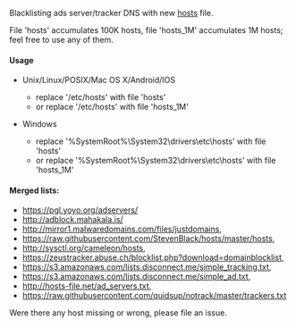 Blacklisting ads server/tracker DNS with new [hosts](https://en.wikipedia.org/wiki/Hosts_%28file%29) file.

File 'hosts' accumulates 100K hosts, file 'hosts_1M' accumulates 1M hosts; feel free to use any of them.

#### Usage

+ Unix/Linux/POSIX/Mac OS X/Android/IOS
    - replace '/etc/hosts' with file 'hosts'
    - or replace '/etc/hosts' with file 'hosts_1M'

+ Windows 
    - replace '%SystemRoot%\System32\drivers\etc\hosts' with file 'hosts'
    - or replace '%SystemRoot%\System32\drivers\etc\hosts' with file 'hosts_1M'

#### Merged lists:

+ https://pgl.yoyo.org/adservers/
+ http://adblock.mahakala.is/
+ http://mirror1.malwaredomains.com/files/justdomains,
+ https://raw.githubusercontent.com/StevenBlack/hosts/master/hosts,
+ http://sysctl.org/cameleon/hosts,
+ https://zeustracker.abuse.ch/blocklist.php?download=domainblocklist,
+ https://s3.amazonaws.com/lists.disconnect.me/simple_tracking.txt,
+ https://s3.amazonaws.com/lists.disconnect.me/simple_ad.txt,
+ http://hosts-file.net/ad_servers.txt,
+ https://raw.githubusercontent.com/quidsup/notrack/master/trackers.txt


Were there any host missing or wrong, please file an issue.
    



